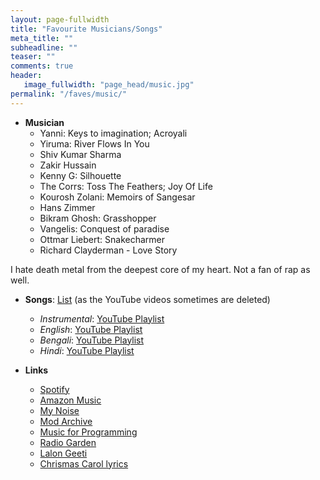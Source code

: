 ```yaml
---
layout: page-fullwidth
title: "Favourite Musicians/Songs"
meta_title: ""
subheadline: ""
teaser: ""
comments: true
header:
   image_fullwidth: "page_head/music.jpg"
permalink: "/faves/music/"
---
```


* **Musician**
    * Yanni: Keys to imagination; Acroyali
    * Yiruma: River Flows In You
    * Shiv Kumar Sharma
    * Zakir Hussain
    * Kenny G: Silhouette
    * The Corrs: Toss The Feathers; Joy Of Life
    * Kourosh Zolani: Memoirs of Sangesar
    * Hans Zimmer
    * Bikram Ghosh: Grasshopper
    * Vangelis: Conquest of paradise
    * Ottmar Liebert: Snakecharmer
    * Richard Clayderman - Love Story


I hate death metal from the deepest core of my heart. Not a fan of rap as well.
    
* **Songs**: [List](./playlists.txt) (as the YouTube videos sometimes are deleted)
    * *Instrumental*: [YouTube Playlist](https://www.youtube.com/playlist?list=PLnhoxwUZN7-6O2UKIdWWVhM28IihzifJl)
    * *English*: [YouTube Playlist](https://www.youtube.com/playlist?list=PLnhoxwUZN7-6lRR_rx95wwbThcRJKMQd_)
    * *Bengali*: [YouTube Playlist](https://www.youtube.com/playlist?list=PLnhoxwUZN7-5qPhZhBqZSLUlaF2xTwMl6)
    * *Hindi*: [YouTube Playlist](https://www.youtube.com/playlist?list=PLnhoxwUZN7-7pbdqfUlGYpMzRYm1rjdKA)

* **Links**
    * [Spotify](https://open.spotify.com/)
    * [Amazon Music](https://music.amazon.in/)
    * [My Noise](https://mynoise.net/)
    * [Mod Archive](https://modarchive.org/index.php?request=view_genres)
    * [Music for Programming](https://musicforprogramming.net/latest/)
    * [Radio Garden](http://radio.garden/visit/the-hague/cMA39oB6)
    * [Lalon Geeti](https://www.lalongeeti.com/music/)
    * [Chrismas Carol lyrics](http://www.mikeleal.com/christmas/songs.html)

